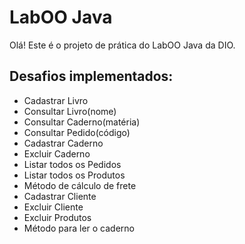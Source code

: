 # LabOO Java

Olá! Este é o projeto de prática do LabOO Java da DIO. 

## Desafios implementados:
- Cadastrar Livro
- Consultar Livro(nome)
- Consultar Caderno(matéria)
- Consultar Pedido(código)
- Cadastrar Caderno
- Excluir Caderno
- Listar todos os Pedidos
- Listar todos os Produtos
- Método de cálculo de frete
- Cadastrar  Cliente
- Excluir Cliente
- Excluir Produtos
- Método para ler o caderno